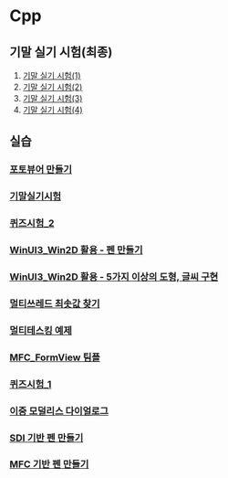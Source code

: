 # Cpp

## 기말 실기 시험(최종)
1. <a href = "https://github.com/ksh19/Cpp/blob/main/기말펜만들기.md">기말 실기 시험(1)</a>
2. <a href = "https://github.com/ksh19/Cpp/blob/main/포토뷰어.md">기말 실기 시험(2)</a>
3. <a href = "https://github.com/ksh19/Cpp/blob/main/포토뷰어.md">기말 실기 시험(3)</a>
4. <a href = "https://github.com/ksh19/Cpp/blob/main/포토뷰어.md">기말 실기 시험(4)</a>

## 실습

### <a href = "https://github.com/ksh19/Cpp/blob/main/포토뷰어.md">포토뷰어 만들기</a>
<p></p>

### <a href = "https://github.com/ksh19/Cpp/blob/main/기말시험.md">기말실기시험</a>
<p></p>

### <a href = "https://github.com/ksh19/Cpp/blob/main/Quiz_2.md">퀴즈시험_2</a>
<p></p>

### <a href = "https://github.com/ksh19/Cpp/blob/main/winUI3%20%ED%8E%9C%EB%A7%8C%EB%93%A4%EA%B8%B0.md">WinUI3_Win2D 활용 - 펜 만들기</a>
<p></p>

### <a href = "https://github.com/ksh19/Cpp/blob/main/WinUI3_Win2D%20%EB%8F%84%ED%98%95%20%EB%B0%8F%20%EA%B8%80%EC%94%A8.md">WinUI3_Win2D 활용 - 5가지 이상의 도형, 글씨 구현</a>
<p></p>

### <a href = "https://github.com/ksh19/Cpp/blob/main/%EB%A9%80%ED%8B%B0%EC%93%B0%EB%A0%88%EB%93%9C.md">멀티쓰레드 최솟값 찾기</a>
<p></p>

### <a href = "https://github.com/ksh19/Cpp/blob/main/Multi-tasking.md">멀티테스킹 예제</a>
<p></p>

### <a href = "https://github.com/ksh19/Cpp/blob/main/MFC_FormView%20%EA%B7%B8%EB%A6%BC%ED%8C%90.md">MFC_FormView 팀플</a>
<p></p>

### <a href = "https://github.com/ksh19/Cpp/blob/main/Quiz_1.md">퀴즈시험_1</a>
<p></p>

### <a href = "https://github.com/ksh19/Cpp/blob/main/%EC%9D%B4%EC%A4%91%20%EB%AA%A8%EB%8D%9C%EB%A6%AC%EC%8A%A4%20%EB%8B%A4%EC%9D%B4%EC%96%BC%EB%A1%9C%EA%B7%B8.md">이중 모덜리스 다이얼로그</a>
<p></p>

### <a href ="https://github.com/ksh19/Cpp/blob/main/SDI%20%EA%B8%B0%EB%B0%98%20%ED%8E%9C%20%EB%A7%8C%EB%93%A4%EA%B8%B0.md">SDI 기반 펜 만들기</a>
<p></p>

### <a href = https://github.com/ksh19/Cpp/blob/main/MFC%20%EA%B8%B0%EB%B0%98%20%ED%8E%9C%20%EB%A7%8C%EB%93%A4%EA%B8%B0.md>MFC 기반 펜 만들기</a>
